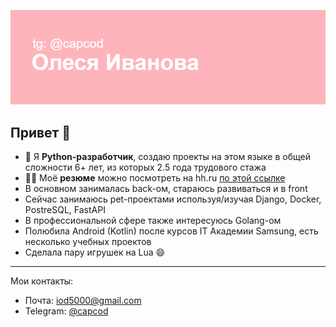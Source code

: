 ![header pic](header.png)

## Привет 👋

- 🐍 Я **Python-разработчик**, создаю проекты на этом языке в общей сложности 6+ лет, из которых 2.5 года трудового стажа
- 👩‍💼 Моё **резюме** можно посмотреть на hh.ru [по этой ссылке](https://irkutsk.hh.ru/resume/c001ec07ff0ea0e3d20039ed1f647179733158)
- В основном занималась back-ом, стараюсь развиваться и в front
- Сейчас занимаюсь pet-проектами используя/изучая Django, Docker, PostreSQL, FastAPI
- В профессиональной сфере также интересуюсь Golang-ом
- Полюбила Android (Kotlin) после курсов IT Академии Samsung, есть несколько учебных проектов
- Сделала пару игрушек на Lua 😄
---

Мои контакты:  
- Почта: iod5000@gmail.com
- Telegram: [@capcod](https://t.me/capcod)
